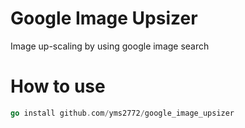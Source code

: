 # Google Image Upsizer
Image up-scaling by using google image search

# How to use
```go
go install github.com/yms2772/google_image_upsizer
```
